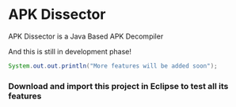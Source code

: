 # APK Dissector

APK Dissector is a Java Based APK Decompiler 


And this is still in development phase!

```java
System.out.out.println("More features will be added soon");
```

### Download and import this project in Eclipse to test all its features

